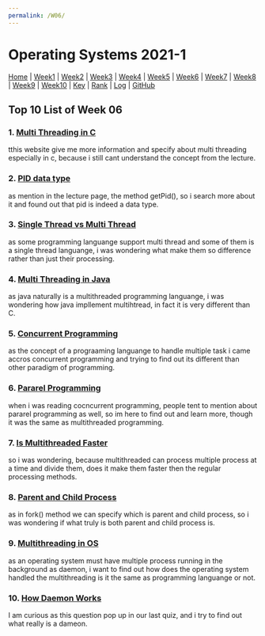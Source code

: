 ```yaml
---
permalink: /W06/
---
```


# Operating Systems 2021-1

[Home](../) |
[Week1](../W01/) |
[Week2](../W02/) |
[Week3](../W03/) |
[Week4](../W04/) |
[Week5](../W05/) |
[Week6](../W06/) |
[Week7](../W07/) |
[Week8](../W08/) |
[Week9](../W09/) |
[Week10](../W10/) |
[Key](../TXT/mypubkey.txt) |
[Rank](../TXT/myrank.txt) |
[Log](../TXT/mylog.txt) |
[GitHub](https://github.com/nofamex/os211)

## Top 10 List of Week 06

### 1. [Multi Threading in C](https://www.tutorialspoint.com/multithreading-in-c)<br>

tthis website give me more information and specify about
multi threading especially in c, because i still cant understand
the concept from the lecture.

### 2. [PID data type](https://www.includehelp.com/c/process-identification-pid_t-data-type.aspx)<br>

as mention in the lecture page, the method getPid(), so i search more
about it and found out that pid is indeed a data type.

### 3. [Single Thread vs Multi Thread](https://samknows.one/hc/en-gb/articles/115003164305-What-is-the-difference-between-Single-and-Multi-Thread-)<br>

as some programming languange support multi thread and some of them
is a single thread languange, i was wondering what make them so difference
rather than just their processing.

### 4. [Multi Threading in Java](https://www.tutorialspoint.com/java/java_multithreading.htm)<br>

as java naturally is a multithreaded programming languange, i was
wondering how java impllement multihtread, in fact it is very
different than C.

### 5. [Concurrent Programming](https://www.toptal.com/software/introduction-to-concurrent-programming)<br>

as the concept of a prograaming languange to handle multiple task
i came accros concurrent programming and trying to find out its different
than other paradigm of programming.

### 6. [Pararel Programming](https://hpc.llnl.gov/training/tutorials/introduction-parallel-computing-tutorial)<br>

when i was reading cocncurrent programming, people tent to mention about
pararel programming as well, so im here to find out and learn more, though
it was the same as multithreaded programming.

### 7. [Is Multithreaded Faster](https://www.quora.com/Does-a-multithreaded-program-run-faster-than-a-program-with-just-a-single-thread?share=1)<br>

so i was wondering, because multithreaded can process multiple process
at a time and divide them, does it make them faster then the regular
processing methods.

### 8. [Parent and Child Process](https://www.tutorialspoint.com/process-vs-parent-process-vs-child-process)<br>

as in fork() method we can specify which is parent and child process,
so i was wondering if what truly is both parent and child process is.

### 9. [Multithreading in OS](https://www.geeksforgeeks.org/multithreading-in-operating-system/)<br>

as an operating system must have multiple process running in the background
as daemon, i want to find out how does the operating system handled the multithreading
is it the same as programming languange or not.

### 10. [How Daemon Works](https://www.hackingtruth.in/2020/02/what-is-daemon-and-how-is-it-work.html)<br>

I am curious as this question pop up in our last quiz, and i try to find out
what really is a dameon.
